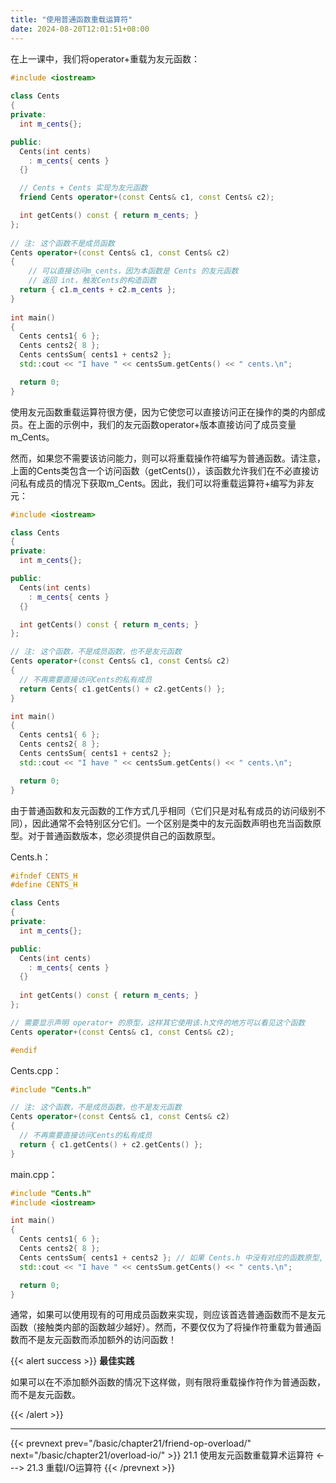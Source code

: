 ```yaml
---
title: "使用普通函数重载运算符"
date: 2024-08-20T12:01:51+08:00
---
```


在上一课中，我们将operator+重载为友元函数：

```C++
#include <iostream>
 
class Cents
{
private:
  int m_cents{};

public:
  Cents(int cents)
    : m_cents{ cents }
  {}

  // Cents + Cents 实现为友元函数
  friend Cents operator+(const Cents& c1, const Cents& c2);

  int getCents() const { return m_cents; }
};
 
// 注: 这个函数不是成员函数
Cents operator+(const Cents& c1, const Cents& c2)
{
	// 可以直接访问m_cents，因为本函数是 Cents 的友元函数
	// 返回 int，触发Cents的构造函数
  return { c1.m_cents + c2.m_cents };
}
 
int main()
{
  Cents cents1{ 6 };
  Cents cents2{ 8 };
  Cents centsSum{ cents1 + cents2 };
  std::cout << "I have " << centsSum.getCents() << " cents.\n";

  return 0;
}
```

使用友元函数重载运算符很方便，因为它使您可以直接访问正在操作的类的内部成员。在上面的示例中，我们的友元函数operator+版本直接访问了成员变量m_Cents。

然而，如果您不需要该访问能力，则可以将重载操作符编写为普通函数。请注意，上面的Cents类包含一个访问函数（getCents()），该函数允许我们在不必直接访问私有成员的情况下获取m_Cents。因此，我们可以将重载运算符+编写为非友元：

```C++
#include <iostream>

class Cents
{
private:
  int m_cents{};

public:
  Cents(int cents)
    : m_cents{ cents }
  {}

  int getCents() const { return m_cents; }
};

// 注: 这个函数，不是成员函数，也不是友元函数
Cents operator+(const Cents& c1, const Cents& c2)
{
  // 不再需要直接访问Cents的私有成员
  return Cents{ c1.getCents() + c2.getCents() };
}

int main()
{
  Cents cents1{ 6 };
  Cents cents2{ 8 };
  Cents centsSum{ cents1 + cents2 };
  std::cout << "I have " << centsSum.getCents() << " cents.\n";

  return 0;
}
```

由于普通函数和友元函数的工作方式几乎相同（它们只是对私有成员的访问级别不同），因此通常不会特别区分它们。一个区别是类中的友元函数声明也充当函数原型。对于普通函数版本，您必须提供自己的函数原型。

Cents.h：

```C++
#ifndef CENTS_H
#define CENTS_H

class Cents
{
private:
  int m_cents{};

public:
  Cents(int cents)
    : m_cents{ cents }
  {}
  
  int getCents() const { return m_cents; }
};

// 需要显示声明 operator+ 的原型，这样其它使用该.h文件的地方可以看见这个函数
Cents operator+(const Cents& c1, const Cents& c2);

#endif
```

Cents.cpp：

```C++
#include "Cents.h"

// 注: 这个函数，不是成员函数，也不是友元函数
Cents operator+(const Cents& c1, const Cents& c2)
{
  // 不再需要直接访问Cents的私有成员
  return { c1.getCents() + c2.getCents() };
}
```

main.cpp：

```C++
#include "Cents.h"
#include <iostream>

int main()
{
  Cents cents1{ 6 };
  Cents cents2{ 8 };
  Cents centsSum{ cents1 + cents2 }; // 如果 Cents.h 中没有对应的函数原型, 这里无法通过编译
  std::cout << "I have " << centsSum.getCents() << " cents.\n";

  return 0;
}
```

通常，如果可以使用现有的可用成员函数来实现，则应该首选普通函数而不是友元函数（接触类内部的函数越少越好）。然而，不要仅仅为了将操作符重载为普通函数而不是友元函数而添加额外的访问函数！

{{< alert success >}}
**最佳实践**

如果可以在不添加额外函数的情况下这样做，则有限将重载操作符作为普通函数，而不是友元函数。

{{< /alert >}}

***

{{< prevnext prev="/basic/chapter21/friend-op-overload/" next="/basic/chapter21/overload-io/" >}}
21.1 使用友元函数重载算术运算符
<--->
21.3 重载I/O运算符
{{< /prevnext >}}
